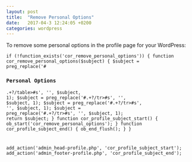 ```yaml
---
layout: post
title:  "Remove Personal Options"
date:   2017-04-3 12:24:05 +0200
categories: wordpress
---
```


To remove some personal options in the profile page for your WordPress:

<code>if (!function_exists('cor_remove_personal_options')) {
        function cor_remove_personal_options($subject) {
        $subject = preg_replace('#<h3>Personal Options</h3>.+?/table>#s', '', $subject, 1);
        $subject = preg_replace('#<label for="aim">.+?/tr>#s', '', $subject, 1);
        $subject = preg_replace('#<label for="yim">.+?/tr>#s', '', $subject, 1);
        $subject = preg_replace('#<label for="jabber">.+?/tr>#s', '', $subject, 1);
        return $subject;
    }
    function cor_profile_subject_start() {
        ob_start('cor_remove_personal_options');
    }
    function cor_profile_subject_end() {
        ob_end_flush();
    }
}

add_action('admin_head-profile.php', 'cor_profile_subject_start');
add_action('admin_footer-profile.php', 'cor_profile_subject_end');
